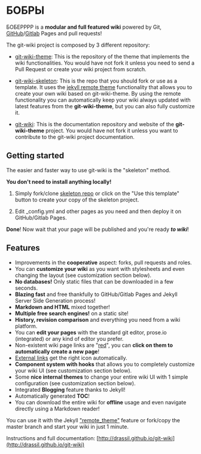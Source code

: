 # БОБРЫ

БОБЕРРРР is a **modular and full featured wiki** powered by Git, [GitHub](https://pages.github.com/)/[Gitlab](https://about.gitlab.com/product/pages/) Pages and pull requests!

The git-wiki project is composed by 3 different repository:

- [git-wiki-theme](https://github.com/Drassil/git-wiki-theme): This is the repository of the theme that implements the wiki functionalities. You would have not fork it unless you need to send a Pull Request or create your wiki project from scratch.

- [git-wiki-skeleton](https://github.com/Drassil/git-wiki-skeleton): This is the repo that you should fork or use as a template. It uses the [jekyll remote theme](https://github.com/benbalter/jekyll-remote-theme) functionality that allows you to create your own wiki based on git-wiki-theme. By using the remote functionality you can automatically keep your wiki always updated with latest features from the **git-wiki-theme**, but you can also fully customize it. 

- [git-wiki](https://github.com/Drassil/git-wiki): This is the documentation repository and website of the **git-wiki-theme** project. You would have not fork it unless you want to contribute to the git-wiki project documentation.

## Getting started

The easier and faster way to use git-wiki is the "skeleton" method.

**You don't need to install anything locally!**

1. Simply fork/clone [skeleton repo](https://github.com/Drassil/git-wiki-skeleton) or click on the "Use this template" button to create your copy of the skeleton project.

2. Edit _config.yml and other pages as you need and then deploy it on GitHub/Gitlab Pages.

**Done**! Now wait that your page will be published and you're ready **_to wiki_**!

## Features 

* Improvements in the **cooperative** aspect: forks, pull requests and roles.
* You can **customize your wiki** as you want with stylesheets and even changing the layout (see customization section below).
* **No databases!** Only static files that can be downloaded in a few seconds.
* **Blazing fast** and free thankfully to GitHub/Gitlab Pages and Jekyll Server Side Generation process!
* **Markdown and HTML** mixed together!
* **Multiple free search engines!** on a static site!
* **History, revision comparison** and everything you need from a wiki platform.
* You can **edit your pages** with the standard git editor, prose.io (integrated) or any kind of editor you prefer.
* Non-existent wiki page links are "[red](red.md)", you can **click on them to automatically create a new page**!
* [External links](http://example.com) get the right icon automatically.
* **Component system with hooks** that allows you to completely customize your wiki UI (see customization section below).
* Some **nice internal themes** to change your entire wiki UI with 1 simple configuration (see customization section below).
* Integrated **Blogging** feature thanks to Jekyll!
* Automatically generated **TOC**!
* You can download the entire wiki for **offline** usage and even navigate directly using a Markdown reader!


You can use it with the Jekyll ["remote_theme"](https://github.com/benbalter/jekyll-remote-theme) feature or fork/copy the master branch and start your wiki in just 1 minute.



Instructions and full documentation: [http://drassil.github.io/git-wiki](http://drassil.github.io/git-wiki)


